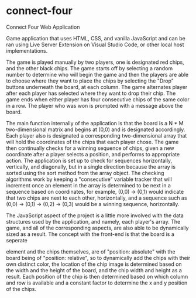 # connect-four
Connect Four Web Application

Game application that uses HTML, CSS, and vanilla JavaScript and can be ran using Live Server Extension on Visual Studio Code, or other local host implementations. 

The game is played manually by two players, one is designated red chips, and the other black chips. The game starts off by selecting a random number to determine who will begin the game and then the players are able to choose where they want to place the chips by selecting the "Drop" buttons underneath the board, at each column. The game alternates player after each player has selected where they want to drop their chip. The game ends when either player has four consecutive chips of the same color in a row. The player who was won is prompted with a message above the board.

The main function internally of the application is that the board is a N * M two-dimensional matrix and begins at (0,0) and is designated accordingly. Each player also is designated a corresponding two-dimensional array that will hold the coordinates of the chips that each player chose. The game then continually checks for a winning sequence of chips, given a new coordinate after a player selects a position, and performs to appropriate action. The application is set up to check for sequences horizontally, vertically, and diagonally, but in a single direction because the array is sorted using the sort method from the array object. The checking algorithms work by keeping a "consecutive" variable tracker that will increment once an element in the array is determined to be next in a sequence based on coordinates, for example, (0,0) -> (0,1) would indicate that two chips are next to each other, horizontally, and a sequence such as (0,0) -> (0,1) -> (0,2) -> (0,3) would be a winning sequence, horizontally.

The JavaScript aspect of the project is a little more involved with the data structures used by the application, and namely, each player's array. The game, and all of the corresponding aspects, are also able to be dynamically sized as a result. The concept with the front-end is that the board is a seperate <div> element and the chips themselves, are of "position: absolute" with the board being of "position: relative", so to dynamically add the chips with their own distinct color, the location of the chip image is determined based on the width and the height of the board, and the chip width and height as a result. Each position of the chip is then determined based on which column and row is available and a constant factor to determine the x and y position of the chips.
